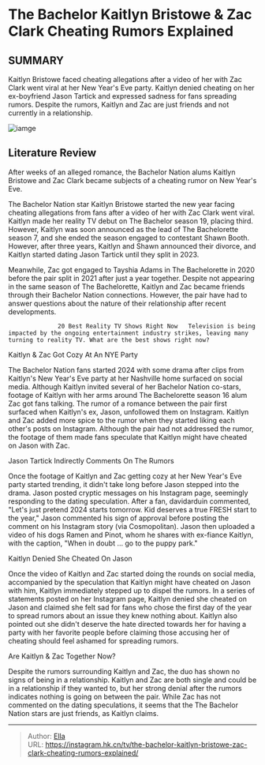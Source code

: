 # The Bachelor Kaitlyn Bristowe &amp; Zac Clark Cheating Rumors Explained


## SUMMARY 



  Kaitlyn Bristowe faced cheating allegations after a video of her with Zac Clark went viral at her New Year&#39;s Eve party.   Kaitlyn denied cheating on her ex-boyfriend Jason Tartick and expressed sadness for fans spreading rumors.   Despite the rumors, Kaitlyn and Zac are just friends and not currently in a relationship.  

![iamge](https://static1.srcdn.com/wordpress/wp-content/uploads/2022/09/Kaitlyn-Bristowe-The-Bachelor.jpg)

## Literature Review
After weeks of an alleged romance, the Bachelor Nation alums Kaitlyn Bristowe and Zac Clark became subjects of a cheating rumor on New Year&#39;s Eve. 




The Bachelor Nation star Kaitlyn Bristowe started the new year facing cheating allegations from fans after a video of her with Zac Clark went viral. Kaitlyn made her reality TV debut on The Bachelor season 19, placing third. However, Kaitlyn was soon announced as the lead of The Bachelorette season 7, and she ended the season engaged to contestant Shawn Booth. However, after three years, Kaitlyn and Shawn announced their divorce, and Kaitlyn started dating Jason Tartick until they split in 2023.




Meanwhile, Zac got engaged to Tayshia Adams in The Bachelorette in 2020 before the pair split in 2021 after just a year together. Despite not appearing in the same season of The Bachelorette, Kaitlyn and Zac became friends through their Bachelor Nation connections. However, the pair have had to answer questions about the nature of their relationship after recent developments.

                  20 Best Reality TV Shows Right Now   Television is being impacted by the ongoing entertainment industry strikes, leaving many turning to reality TV. What are the best shows right now?    


 Kaitlyn &amp; Zac Got Cozy At An NYE Party 

 

The Bachelor Nation fans started 2024 with some drama after clips from Kaitlyn&#39;s New Year&#39;s Eve party at her Nashville home surfaced on social media. Although Kaitlyn invited several of her Bachelor Nation co-stars, footage of Kaitlyn with her arms around The Bachelorette season 16 alum Zac got fans talking. The rumor of a romance between the pair first surfaced when Kaitlyn&#39;s ex, Jason, unfollowed them on Instagram. Kaitlyn and Zac added more spice to the rumor when they started liking each other&#39;s posts on Instagram. Although the pair had not addressed the rumor, the footage of them made fans speculate that Kaitlyn might have cheated on Jason with Zac.






 Jason Tartick Indirectly Comments On The Rumors 
         

Once the footage of Kaitlyn and Zac getting cozy at her New Year&#39;s Eve party started trending, it didn&#39;t take long before Jason stepped into the drama. Jason posted cryptic messages on his Instagram page, seemingly responding to the dating speculation. After a fan, davidarduin commented, &#34;Let&#39;s just pretend 2024 starts tomorrow. Kid deserves a true FRESH start to the year,&#34; Jason commented his sign of approval before posting the comment on his Instagram story (via Cosmopolitan). Jason then uploaded a video of his dogs Ramen and Pinot, whom he shares with ex-fiance Kaitlyn, with the caption, &#34;When in doubt … go to the puppy park.&#34;



 Kaitlyn Denied She Cheated On Jason 

 




Once the video of Kaitlyn and Zac started doing the rounds on social media, accompanied by the speculation that Kaitlyn might have cheated on Jason with him, Kaitlyn immediately stepped up to dispel the rumors. In a series of statements posted on her Instagram page, Kaitlyn denied she cheated on Jason and claimed she felt sad for fans who chose the first day of the year to spread rumors about an issue they knew nothing about. Kaitlyn also pointed out she didn&#39;t deserve the hate directed towards her for having a party with her favorite people before claiming those accusing her of cheating should feel ashamed for spreading rumors.



 Are Kaitlyn &amp; Zac Together Now? 
          

Despite the rumors surrounding Kaitlyn and Zac, the duo has shown no signs of being in a relationship. Kaitlyn and Zac are both single and could be in a relationship if they wanted to, but her strong denial after the rumors indicates nothing is going on between the pair. While Zac has not commented on the dating speculations, it seems that the The Bachelor Nation stars are just friends, as Kaitlyn claims.






---

> Author: [Ella](https://instagram.hk.cn/)  
> URL: https://instagram.hk.cn/tv/the-bachelor-kaitlyn-bristowe-zac-clark-cheating-rumors-explained/  

